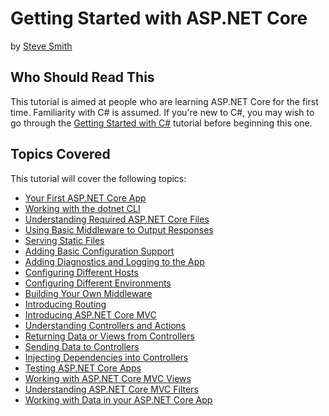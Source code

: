 # Getting Started with ASP.NET Core
by [Steve Smith](http://deviq.com/me/steve-smith)

## Who Should Read This

This tutorial is aimed at people who are learning ASP.NET Core for the first time. Familiarity with C# is assumed. If you're new to C#, you may wish to go through the [Getting Started with C#](../../../csharp/getting-started/intro.md) tutorial before beginning this one.

## Topics Covered

This tutorial will cover the following topics:

- [Your First ASP.NET Core App](lesson-01.md)
- [Working with the dotnet CLI](lesson-02.md)
- [Understanding Required ASP.NET Core Files](lesson-03.md)
- [Using Basic Middleware to Output Responses](lesson-04.md)
- [Serving Static Files](lesson-05.md)
- [Adding Basic Configuration Support](lesson-06.md)
- [Adding Diagnostics and Logging to the App](lesson-07.md)
- [Configuring Different Hosts](lesson-08.md)
- [Configuring Different Environments](lesson-09.md)
- [Building Your Own Middleware](lesson-10.md)
- [Introducing Routing](lesson-11.md)
- [Introducing ASP.NET Core MVC](lesson-12.md)
- [Understanding Controllers and Actions](lesson-13.md)
- [Returning Data or Views from Controllers](lesson-14.md)
- [Sending Data to Controllers](lesson-15.md)
- [Injecting Dependencies into Controllers](lesson-16.md)
- [Testing ASP.NET Core Apps](lesson-17.md)
- [Working with ASP.NET Core MVC Views](lesson-18.md)
- [Understanding ASP.NET Core MVC Filters](lesson-19.md)
- [Working with Data in your ASP.NET Core App](lesson-20.md)
